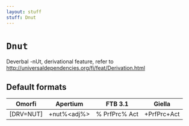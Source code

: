 ```yaml
---
layout: stuff
stuff: Dnut
---
```

# ` Dnut `

Deverbal -nUt, derivational feature, refer to http://universaldependencies.org/fi/feat/Derivation.html

## Default formats
| Omorfi | Apertium | FTB 3.1 | Giella |
|:------:|:--------:|:-------:|:------:|
|  [DRV=NUT] |  +nut%<adj%> |  % PrfPrc% Act |  +PrfPrc+Act  |
